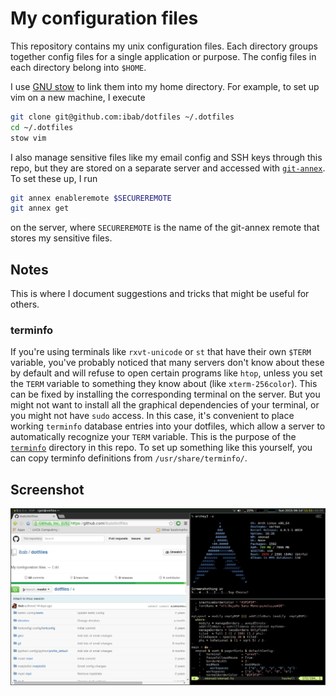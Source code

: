 # My configuration files

This repository contains my unix configuration files.
Each directory groups together config files for a single application or purpose. 
The config files in each directory belong into `$HOME`.

I use [GNU stow](https://www.gnu.org/software/stow/) to link them into my home directory.
For example, to set up vim on a new machine, I execute

```bash
git clone git@github.com:ibab/dotfiles ~/.dotfiles
cd ~/.dotfiles
stow vim
```

I also manage sensitive files like my email config and SSH keys through this repo, but they are stored on a separate server and accessed with [`git-annex`](https://git-annex.branchable.com/).
To set these up, I run
```bash
git annex enableremote $SECUREREMOTE
git annex get
```
on the server, where `SECUREREMOTE` is the name of the git-annex remote that stores my sensitive files.

## Notes

This is where I document suggestions and tricks that might be useful for others.

### terminfo

If you're using terminals like `rxvt-unicode` or `st` that have their own `$TERM` variable, you've probably noticed that many servers don't know about these by default and will refuse to open certain programs like `htop`, unless you set the `TERM` variable to something they know about (like `xterm-256color`).
This can be fixed by installing the corresponding terminal on the server.
But you might not want to install all the graphical dependencies of your terminal, or you might not have `sudo` access.
In this case, it's convenient to place working `terminfo` database entries into your dotfiles, which allow a server to automatically recognize your `TERM` variable.
This is the purpose of the [`terminfo`](terminfo/) directory in this repo.
To set up something like this yourself, you can copy terminfo definitions from `/usr/share/terminfo/`.

## Screenshot

![Screenshot](.screenshot.jpg)

